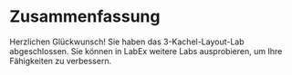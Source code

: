 # Zusammenfassung

Herzlichen Glückwunsch! Sie haben das 3-Kachel-Layout-Lab abgeschlossen. Sie können in LabEx weitere Labs ausprobieren, um Ihre Fähigkeiten zu verbessern.
